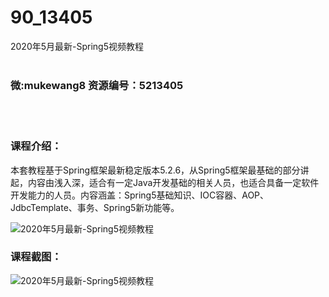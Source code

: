 # 90_13405
2020年5月最新-Spring5视频教程
<br/></br>
<h3>微:mukewang8 资源编号：5213405</h3>
<br/></br>
<h3>课程介绍：</h3>
<p>本套教程基于Spring框架最新稳定版本5.2.6，从<a title="查看与 Spring5 相关的文章" target="_blank">Spring5</a>框架最基础的部分讲起，内容由浅入深，适合有一定Java开发基础的相关人员，也适合具备一定软件开发能力的人员。内容涵盖：<a title="查看与 Spring5 相关的文章" target="_blank">Spring5</a>基础知识、IOC容器、AOP、JdbcTemplate、事务、Spring5新功能等。</p>
<p><img src="https://www.ko996.com/wp-content/uploads/img/2020/05/12345-5-300x169.jpg" alt="2020年5月最新-Spring5视频教程"></p>
<div class="info-desc">
<h3>课程截图：</h3>
<p><img src="https://www.ko996.com/wp-content/uploads/img/2020/05/1-162.png" alt="2020年5月最新-Spring5视频教程"></p>


			
</div>
